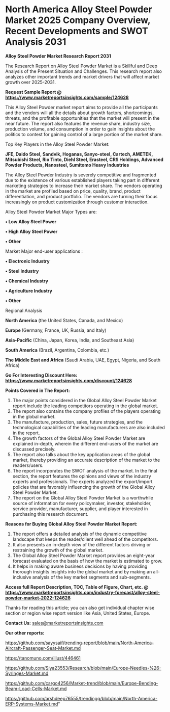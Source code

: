 # North America Alloy Steel Powder Market 2025 Company Overview, Recent Developments and SWOT Analysis 2031

<strong>Alloy Steel Powder Market Research Report 2031</strong>

The Research Report on Alloy Steel Powder Market is a Skillful and Deep Analysis of the Present Situation and Challenges. This research report also analyzes other important trends and market drivers that will affect market growth over 2025-2031.

<strong>Request Sample Report @ <a href=https://www.marketreportsinsights.com/sample/124628>https://www.marketreportsinsights.com/sample/124628</a></strong>

This Alloy Steel Powder market report aims to provide all the participants and the vendors will all the details about growth factors, shortcomings, threats, and the profitable opportunities that the market will present in the near future. The report also features the revenue share, industry size, production volume, and consumption in order to gain insights about the politics to contest for gaining control of a large portion of the market share.

Top Key Players in the Alloy Steel Powder Market:

<strong>JFE, Daido Steel, Sandvik, Hoganas, Sanyo-steel, Cartech, AMETEK, Mitsubishi Steel, Rio Tinto, Diehl Steel, Erasteel, CRS Holdings, Advanced Powder Products, Nanosteel, Sumitomo Heavy Industries</strong>

The Alloy Steel Powder Industry is severely competitive and fragmented due to the existence of various established players taking part in different marketing strategies to increase their market share. The vendors operating in the market are profiled based on price, quality, brand, product differentiation, and product portfolio. The vendors are turning their focus increasingly on product customization through customer interaction.

Alloy Steel Powder Market Major Types are:

<strong>• Low Alloy Steel Power

• High Alloy Steel Power

• Other</strong>

Market Major end-user applications :

<strong>• Electronic Industry

• Steel Industry

• Chemical Industry

• Agriculture Industry

• Other</strong>

Regional Analysis

</u><strong><b>North America</b></strong> (the United States, Canada, and Mexico)

<strong><b>Europe </b></strong>(Germany, France, UK, Russia, and Italy)

<strong><b>Asia-Pacific</b></strong> (China, Japan, Korea, India, and Southeast Asia)

<strong><b>South America</b></strong> (Brazil, Argentina, Colombia, etc.)

<strong><b>The Middle East and Africa</b></strong> (Saudi Arabia, UAE, Egypt, Nigeria, and South Africa)

<strong>Go For Interesting Discount Here: <a href=https://www.marketreportsinsights.com/discount/124628>https://www.marketreportsinsights.com/discount/124628</a></strong>

<strong>Points Covered in The Report:</strong>
<ol>
  <li>The major points considered in the Global Alloy Steel Powder Market report include the leading competitors operating in the global market.</li>
  <li>The report also contains the company profiles of the players operating in the global market.</li>
  <li>The manufacture, production, sales, future strategies, and the technological capabilities of the leading manufacturers are also included in the report.</li>
  <li>The growth factors of the Global Alloy Steel Powder Market are explained in-depth, wherein the different end-users of the market are discussed precisely.</li>
  <li>The report also talks about the key application areas of the global market, thereby providing an accurate description of the market to the readers/users.</li>
  <li>The report incorporates the SWOT analysis of the market. In the final section, the report features the opinions and views of the industry experts and professionals. The experts analyzed the export/import policies that are favorably influencing the growth of the Global Alloy Steel Powder Market.</li>
  <li>The report on the Global Alloy Steel Powder Market is a worthwhile source of information for every policymaker, investor, stakeholder, service provider, manufacturer, supplier, and player interested in purchasing this research document.</li>
</ol>
<strong>Reasons for Buying Global Alloy Steel Powder Market Report:</strong>

<ol>
  <li>The report offers a detailed analysis of the dynamic competitive landscape that keeps the reader/client well ahead of the competitors.</li>
  <li>It also presents an in-depth view of the different factors driving or restraining the growth of the global market.</li>
  <li>The Global Alloy Steel Powder Market report provides an eight-year forecast evaluated on the basis of how the market is estimated to grow.</li>
  <li>It helps in making aware business decisions by having providing thorough insights insights into the global market and by making an all-inclusive analysis of the key market segments and sub-segments.</li>
</ol>
<strong>Access full Report Description, TOC, Table of Figure, Chart, etc. @ <a href=https://www.marketreportsinsights.com/industry-forecast/alloy-steel-powder-market-2022-124628>https://www.marketreportsinsights.com/industry-forecast/alloy-steel-powder-market-2022-124628</a></strong>


Thanks for reading this article; you can also get individual chapter wise section or region wise report version like Asia, United States, Europe.

<strong>Contact Us:</strong>
sales@marketreportsinsights.com

<strong>Our other reports:</strong>

<a href=https://github.com/sayysaif/trending-report/blob/main/North-America-Aircraft-Passenger-Seat-Market.md>https://github.com/sayysaif/trending-report/blob/main/North-America-Aircraft-Passenger-Seat-Market.md</a>

<a href=https://tanomuno.com/illust/446461>https://tanomuno.com/illust/446461</a>

<a href=https://github.com/Siya23553/Research/blob/main/Europe-Needles-%26-Syringes-Market.md>https://github.com/Siya23553/Research/blob/main/Europe-Needles-%26-Syringes-Market.md</a>

<a href=https://github.com/cargo4256/Market-trend/blob/main/Europe-Bending-Beam-Load-Cells-Market.md>https://github.com/cargo4256/Market-trend/blob/main/Europe-Bending-Beam-Load-Cells-Market.md</a>

<a href=https://github.com/arshdeep76555/trendingg/blob/main/North-America-ERP-Systems-Market.md>https://github.com/arshdeep76555/trendingg/blob/main/North-America-ERP-Systems-Market.md</a>"
